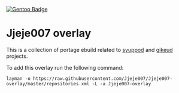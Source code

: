 [![Gentoo Badge](https://www.gentoo.org/assets/img/badges/gentoo-badge.png)](https://www.gentoo.org)

# Jjeje007 overlay

This is a collection of portage ebuild related to [syuppod](https://github.com/Jjeje007/syuppod) and [gikeud](https://github.com/Jjeje007/gikeud) projects. 

To add this overlay run the following command:

```
layman -o https://raw.githubusercontent.com/Jjeje007/Jjeje007-overlay/master/repositories.xml -L -a Jjeje007-overlay
```
